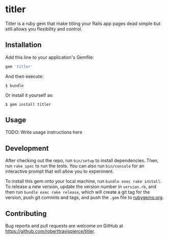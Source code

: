 # titler

Titler is a ruby gem that make titling your Rails app pages dead simple but still allows you flexibility and control.

## Installation

Add this line to your application's Gemfile:

```ruby
gem 'titler'
```

And then execute:

    $ bundle

Or install it yourself as:

    $ gem install titler

## Usage

TODO: Write usage instructions here

## Development

After checking out the repo, run `bin/setup` to install dependencies. Then, run `rake spec` to run the tests. You can also run `bin/console` for an interactive prompt that will allow you to experiment.

To install this gem onto your local machine, run `bundle exec rake install`. To release a new version, update the version number in `version.rb`, and then run `bundle exec rake release`, which will create a git tag for the version, push git commits and tags, and push the `.gem` file to [rubygems.org](https://rubygems.org).

## Contributing

Bug reports and pull requests are welcome on GitHub at https://github.com/roberttravispierce/titler.
